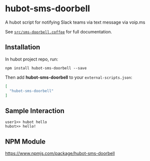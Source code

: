 # hubot-sms-doorbell

A hubot script for notifying Slack teams via text message via voip.ms

See [`src/sms-doorbell.coffee`](src/sms-doorbell.coffee) for full documentation.

## Installation

In hubot project repo, run:

`npm install hubot-sms-doorbell --save`

Then add **hubot-sms-doorbell** to your `external-scripts.json`:

```json
[
  "hubot-sms-doorbell"
]
```

## Sample Interaction

```
user1>> hubot hello
hubot>> hello!
```

## NPM Module

https://www.npmjs.com/package/hubot-sms-doorbell
